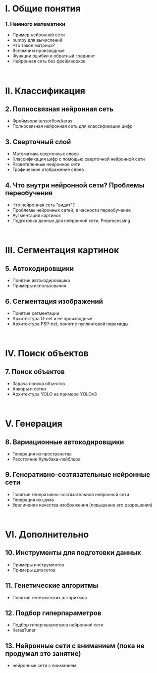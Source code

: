 # I. Общие понятия
### 1. Немного математики
 - Пример нейронной сети
 - numpy для вычислений
 - Что такое матрица?
 - Вспомним производные
 - Функции ошибки и обратный градиент
 - Нейронная сеть без фреймворков
<br>

# II. Классификация
## 2. Полносвязная нейронная сеть
- Фреймворк tensorflow.keras
- Полносвязная нейронная сеть для классификации цифр
## 3. Сверточный слой
- Математика сверточных слоев
- Классификация цифр с помощью сверточной нейронной сети
- Разветвленные нейронное сети
- Графическое отображение слоев
## 4. Что внутри нейронной сети? Проблемы переобучения
- Что нейронная сеть "видит"?
- Проблемы нейронных сетей, в часности переобучение
- Аугментация картинок
- Подготовка данных для нейронной сети, Preprocessing
<br>

# III. Сегментация картинок
## 5. Автокодировщики
- Понятие автокодировщика
- Примеры использования
## 6. Сегментация изображений
- Понятие сегментации
- Архитектура U-net и ее производные
- Архитектура PSP-net, понятие пуллинговой пирамиды
<br>

# IV. Поиск объектов
## 7. Поиск объектов
- Задача поиска объектов
- Анкоры и сетки
- Архитектура YOLO на примере YOLOv3
<br>

# V. Генерация
## 8. Вариационные автокодировщики
- Генерация из пространства
- Расстояние Кульбака-лейблера
## 9. Генеративно-созтязательные нейронные сети
- Понятие генеративно-созтязательной нейронной сети
- Генерация из шума
- Увеличение качества изображения (повышение его разрешения)
<br>

# VI. Дополнительно
## 10. Инструменты для подготовки данных
- Примеры инструментов
- Примеры датасетов
## 11. Генетические алгоритмы
- Понятие генетических алгоритмов
## 12. Подбор гиперпараметров
- Подбор гиперпараметров нейронной сети
- KerasTuner
## 13. Нейронные сети с вниманием (пока не продумал это занятие)
- нейронные сети с вниманием
